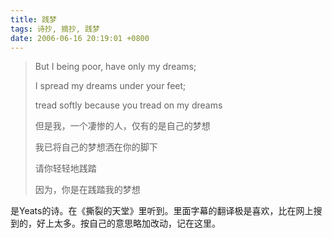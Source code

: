 ```yaml
---
title: 践梦
tags: 诗抄, 摘抄, 践梦
date: 2006-06-16 20:19:01 +0800
---
```


> But I being poor, have only my dreams;
> 
> I spread my dreams under your feet;
> 
> tread softly because you tread on my dreams
> 
> 
> 但是我，一个凄惨的人，仅有的是自己的梦想
> 
> 我已将自己的梦想洒在你的脚下
> 
> 请你轻轻地践踏
> 
> 因为，你是在践踏我的梦想

是Yeats的诗。在《撕裂的天堂》里听到。里面字幕的翻译极是喜欢，比在网上搜到的，好上太多。按自己的意思略加改动，记在这里。

